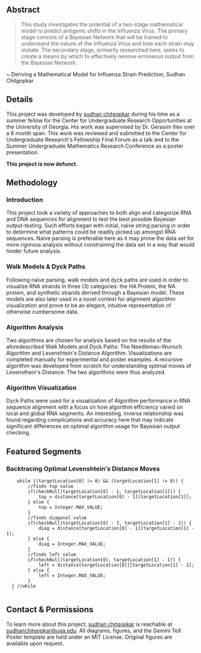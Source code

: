 ## Abstract
> This study investigates the potential of a two-stage mathematical model to predict antigenic shifts in the Influenza Virus. The primary stage consists of a Bayesian Network that will be trained to understand the nature of the Influenza Virus and how each strain may mutate. The secondary stage, primarily researched here, seeks to create a means by which to effectively remove erroneous output from the Bayesian Network.

~ Deriving a Mathematical Model for Influenza Strain Prediction, Sudhan Chitgopkar

## Details
This project was developed by [sudhan chitgopkar](https://sudhanchitgopkar.com) during his time as a summer fellow for the Center for Undergraduate Research Opportunities at the University of Georgia. His work was supervised by Dr. Gerasim Iliev over a 6 month span. This work was reviewed and submitted to the Center for Undergraduate Research's Fellowship Final Forum as a talk and to the Summer Undergraduate Mathematics Research Conference as a poster presentation.

**This project is now defunct.**

## Methodology
### Introduction
This project took a variety of approaches to both align and categorize RNA and DNA sequences for alignment to test the best possible Bayesian output-testing.
Such efforts began with initial, naïve string parsing in order to determine what patterns could be readily picked up amongst RNA sequences. Naïve parsing is preferable here as it may prime the data set for more rigorous analysis without constraining the data set in a way that would hinder future analysis. 
### Walk Models & Dyck Paths
Following naïve parsing, walk models and dyck paths are used in order to visualize RNA strands in three (3) categories: the HA Protein, the NA protein, and synthetic strands derived through a Bayesian model. These models are also later used in a novel context for alignment algorithm visualization and prove to be an elegant, intuitive representation of otherwise cumbersome data.
### Algorithm Analysis
Two algorithms are chosen for analysis based on the results of the aforedescribed Walk Models and Dyck Paths: The Needleman-Wunsch Algorithm and Levenshtein's Distance Algorithm. Visualizations are completed manually for experimental and poster examples. A recursive algorithm was developed from scratch for understanding optimal moves of Levensthein's Distance. The two algorithms were thus analyzed.
### Algorithm Visualization
Dyck Paths were used for a visualization of Algorithm performance in RNA sequence alignment with a focus on how algorithm efficiency varied on local and global RNA segments. An interesting, inverse relationship was found regarding complications and accuracy here that may indicate significant differences on optimal algorithm usage for Bayesian output checking.

## Featured Segments
### Backtracing Optimal Levenshtein's Distance Moves 
		while ((targetLocation[0] != 0) && (targetLocation[1] != 0)) {
			//finds top value
			if(checkNull(targetLocation[0] - 1, targetLocation[1])) {
				top = distance[targetLocation[0] - 1][targetLocation[1]];
			} else {
				top = Integer.MAX_VALUE;
			}
			//finds diagonal value
			if(checkNull(targetLocation[0] - 1, targetLocation[1] - 1)) {
				diag = distance[targetLocation[0] - 1][targetLocation[1] - 1];
			} else {
				diag = Integer.MAX_VALUE;
			}
			//finds left value
			if(checkNull(targetLocation[0], targetLocation[1] - 1)) {
				left = distance[targetLocation[0]][targetLocation[1] - 1];
			} else {
				left = Integer.MAX_VALUE;
			}
      } //while
      `

## Contact & Permissions
To learn more about this project, [sudhan chitgopkar](https://sudhanchitgopkar.com) is reachable at sudhanchitgopkar@uga.edu.
All diagrams, figures, and the Gemini TeX Poster template are held under an MIT License. Original figures are available upon request.
